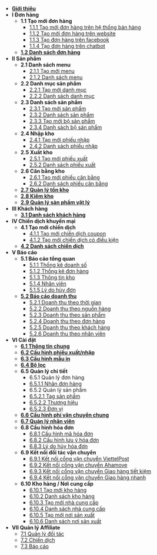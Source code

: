 - [**Giới thiệu**](eshop/README.md)
- **I Đơn hàng**
     - **1.1 Tạo mới đơn hàng**
	     - [1.1.1 Tạo mới đơn hàng trên hệ thống bán hàng](eshop/taodonhangtrenhethong.md)
	     - [1.1.2 Tạo mới đơn hàng trên website](eshop/taodontrenwebsite.md)
		 - [1.1.3 Tạo đơn hàng trên facebook](eshop/taodonhangquamess.md)
		 - [1.1.4 Tạo đơn hàng trên chatbot](eshop/taodonhangchatbot.md)
	 - [**1.2 Danh sách đơn hàng**](eshop/danhsachdonhang.md)
- **II Sản phẩm**   
     - **2.1 Danh sách menu**
	     - [2.1.1 Tạo mới menu](eshop/taomenu.md)
		 - [2.1.2 Danh sách menu](eshop/danhsachmenu.md) 
     - **2.2 Danh mục sản phẩm**
	     - [2.2.1 Tạo mới danh mục](eshop/taodanhmuc.md)
		 - [2.2.2 Danh sách danh mục](eshop/danhsachdanhmuc.md)
     - **2.3 Danh sách sản phẩm**
	     - [2.3.1 Tạo mới sản phẩm](eshop/taosanpham.md)
		 - [2.3.2 Danh sách sản phẩm](eshop/danhsachsanpham.md)
		 - [2.3.3 Tạo mới bộ sản phẩm](eshop/taobosanpham.md)
		 - [2.3.4 Danh sách bộ sản phẩm](eshop/danhsachbosanpham.md)     
     - **2.4 Nhập kho**
         - [2.4.1 Tạo mới phiếu nhập](eshop/taophieunhap.md)
		 - [2.4.2 Danh sách phiếu nhập](eshop/danhsachphieunhap.md)
     - **2.5 Xuất kho**
	     - [2.5.1 Tạo mới phiếu xuất](eshop/taophieuxuat.md)
		 - [2.5.2 Danh sách phiếu xuất](eshop/danhsachphieuxuat.md)
     - **2.6 Cân bằng kho**
	     - [2.6.1 Tạo mới phiếu cân bằng](eshop/taophieucanbang.md)
		 - [2.6.2 Danh sách phiếu cân bằng](eshop/danhsachphieucanbang.md)
	 - [**2.7 Quản lý tồn kho**](eshop/quanlytonkho.md)
	 - [**2.8 Kiểm kho**](eshop/kiemkho.md)
	 - [**2.9 Quản lý sản phẩm vật lý**](eshop/sanphamvatly.md)
- **III Khách hàng**
     - [**3.1 Danh sách khách hàng**](eshop/danhsachkhachhang.md)  
- **IV Chiến dịch khuyến mại**           
	 - **4.1 Tạo mới chiến dịch**
	     - [4.1.1 Tạo mới chiến dịch coupon](eshop/taochiendichcoupon.md)
	     - [4.1.2 Tạo mới chiến dịch có điều kiện](eshop/taochiendichcodieukien.md)
	 - [**4.2 Danh sách chiến dịch**](eshop/danhsachchiendich.md)
- **V Báo cáo**
     - **5.1 Báo cáo tổng quan**
         - [5.1.1 Thống kê doanh số](eshop/thongkedoanhso.md)
	     - [5.1.2 Thống kê đơn hàng](eshop/thongkedonhang.md)
	     - [5.1.3 Thông tin kho](eshop/thongtinkho.md)
	     - [5.1.4 Nhân viên](eshop/nhanvien.md)
	     - [5.1.5 Lý do hủy đơn](eshop/lydohuydon.md)
     - [**5.2 Báo cáo doanh thu**](eshop/baocaodoanhthu.md)
         - [5.2.1 Doanh thu theo thời gian](eshop/doanhthuthoigian.md)
	     - [5.2.2 Doanh thu theo nguồn hàng](eshop/doanhthunguonhang.md)
	     - [5.2.3 Doanh thu theo sản phẩm](eshop/doanhthusanpham.md)
	     - [5.2.4 Doanh thu theo đơn hàng](eshop/doanhthudonhang.md)
	     - [5.2.5 Doanh thu theo khách hàng](eshop/doanhthukhachhang.md)	
         - [5.2.6 Doanh thu theo nhân viên](eshop/doanhthunhanvien.md)		 
- **VI Cài đặt**
     - [**6.1 Thông tin chung**](eshop/thongtinchung.md)
	 - [**6.2 Cấu hình phiếu xuất/nhập**](eshop/cauhinhxuatnhap.md)
	 - [**6.3 Cấu hình mẫu in**](eshop/cauhinhmauin.md)
     - [**6.4 Bộ lọc**](eshop/boloc.md)
	 - **6.5 Quản lý chi tiết**
		 - 6.5.1 Quản lý đơn hàng
		 - [6.5.1.1 Nhãn đơn hàng](eshop/nhandonhang.md)
		 - 6.5.2 Quản lý sản phẩm
		 - [6.5.2.1 Tag sản phẩm](eshop/tagsanpham.md)
		 - [6.5.2.2 Thương hiệu](eshop/thuonghieusanpham.md)
		 - [6.5.2.3 Đơn vị](eshop/donvisanpham.md)
	 - [**6.6 Cấu hình phí vận chuyển chung**](eshop/cauhinhphivanchuyenchung.md)
	 - [**6.7 Quản lý nhân viên**](eshop/quanlynhanvien.md)	
	 - **6.8 Cấu hình hóa đơn**
	     - [6.8.1 Cấu hình mã hóa đơn](eshop/cauhinhmahoadon.md)
		 - [6.8.2 Cấu hình lưu ý hóa đơn](eshop/luuyhoadon.md)
		 - [6.8.3 Lý do hủy hóa đơn](eshop/cauhinhlydohuydon.md)
	 - **6.9 Kết nối đối tác vận chuyển**
	     - [6.9.1 Kết nối cổng vận chuyển ViettelPost](eshop/ketnoiviettelpost.md)
		 - [6.9.2 Kết nối cổng vận chuyển Ahamove](eshop/ketnoiahamove.md)
		 - [6.9.3 Kết nối cổng vận chuyển Giao hàng tiết kiệm](eshop/ketnoightk.md)
		 - [6.9.4 Kết nối cổng vận chuyển Giao hàng nhanh](eshop/ketnoighn.md)
	 - **6.10 Kho hàng / Nơi cung cấp**
	     - [6.10.1 Tạo mới kho hàng](eshop/taokhohang.md)
		 - [6.10.2 Danh sách kho hàng](eshop/danhsachkhohang.md)
		 - [6.10.3 Tạo mới nhà cung cấp](eshop/taonhacungcap.md)
		 - [6.10.4 Danh sách nhà cung cấp](eshop/danhsachnhacungcap.md)
		 - [6.10.5 Tạo mới nơi sản xuất](eshop/taomoinoisanxuat.md)
		 - [6.10.6 Danh sách nơi sản xuất](eshop/danhsachnoisanxuat.md)
- **VII Quản lý Affiliate**
	 - [7.1 Quản lý đối tác](eshop/quanlydoitac.md)
	 - [7.2 Chiến dịch](eshop/chiendich.md)
	 - [7.3 Báo cáo](eshop/baocaoaffiliate.md)		
     	
      
     